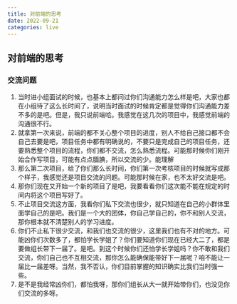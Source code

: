 ```yaml
---
title: 对前端的思考
date: 2022-09-21
categories: live
---
```


## 对前端的思考

### 交流问题
1. 当时进小组面试的时候，也基本上都问过你们沟通能力怎么样是吧，大家也都在小组待了这么长时间了，说明当时面试的时候肯定都是觉得你们沟通能力差不多的是吧。但是，我只说前端哈。我感觉在这几次的项目中，我感觉前端的沟通很不行。
2. 就拿第一次来说，前端的都不关心整个项目的进度，别人不给自己接口都不会自己去要是吧，项目任务中都有明确说的，不要只是完成自己的项目任务，还要熟悉整个项目的流程，你们都不交流，怎么熟悉流程。可能那时候你们刚开始合作写项目，可能有点点腼腆，所以交流的少。能理解
3. 那么第二次项目，给了你们那么长时间，你们第一次考核项目的时候就写成那个样子，我感觉还是项目交流的问题。可能那时候在家，也不太好交流是吧。
4. 那你们现在又开始一个新的项目了是吧，我要看看你们这次能不能在规定的时间内将这个项目写好了。
5. 不止项目交流这方面，我看你们私下交流也很少，就只知道在自己的小群体里面学自己的是吧。我们是一个大的团体，你自己学自己的，你不和别人交流，那你根本就不清楚别人的学习进度。
6. 你们不止私下很少交流，和我们也交流的很少，这里我们也有不对的地方。可能凶你们次数多了，都怕学长学姐了？你们要知道你们现在已经大二了，都是要做组长带下一届了。是吧。到这个时候你们还怕学长学姐吗？你不敢和我们交流，你们自己也不互相交流，那你怎么能确保能带好下一届呢？咱不能让一届比一届差呀。当然，我不否认，你们目前掌握的知识确实比我们当时强一些。
7. 是不是我经常凶你们，都怕我呀，那你们组长从大一就开始带你们，也没见你们交流的多呀。


